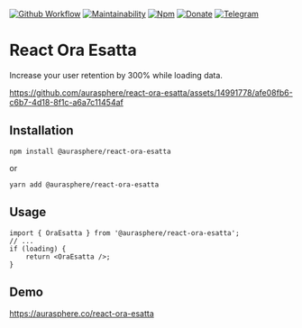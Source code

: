 [![Github Workflow](https://img.shields.io/github/actions/workflow/status/aurasphere/react-ora-esatta/node.js.yml?branch=main)](https://github.com/aurasphere/react-ora-esatta/actions)
[![Maintainability](https://api.codeclimate.com/v1/badges/4a92d7231bd039545031/maintainability)](https://codeclimate.com/github/aurasphere/react-ora-esatta/maintainability)
[![Npm](https://img.shields.io/npm/v/@aurasphere/react-ora-esatta)](https://www.npmjs.com/package/@aurasphere/react-ora-esatta)
[![Donate](https://img.shields.io/badge/Donate-PayPal-orange.svg)](https://www.paypal.com/donate/?cmd=_donations&business=8UK2BZP2K8NSS)
[![Telegram](https://img.shields.io/badge/-telegram-a?color=white&logo=telegram)](https://t.me/+Wy1DPTLyFGg0OWE0)

# React Ora Esatta

Increase your user retention by 300% while loading data.

https://github.com/aurasphere/react-ora-esatta/assets/14991778/afe08fb6-c6b7-4d18-8f1c-a6a7c11454af

## Installation

    npm install @aurasphere/react-ora-esatta

or

    yarn add @aurasphere/react-ora-esatta

## Usage

    import { OraEsatta } from '@aurasphere/react-ora-esatta';
    // ...
    if (loading) {
        return <OraEsatta />;
    }

## Demo

https://aurasphere.co/react-ora-esatta

